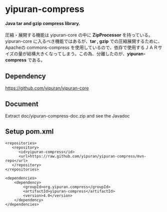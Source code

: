 # yipuran-compress
#### Java tar and gzip compress library.<br/>
圧縮・展開する機能は yipuran-core の中に **ZipProcessor** を持っている。yipuran-core に入るべき機能ではあるが、**tar , gzip** での圧縮展開するために、 Apacheの commons-compress を使用しているので、依存で使用するＪＡＲサイズの量が結構大きくなってしまう。この為、分離したのが、**yipuran-compress** である。

## Dependency
https://github.com/yipuran/yipuran-core


## Document
Extract doc/yipuran-compress-doc.zip and see the Javadoc

## Setup pom.xml
```
<repositories>
   <repository>
      <id>yipuran-compress</id>
      <url>https://raw.github.com/yipuran/yipuran-compress/mvn-repo</url>
   </repository>
</repositories>

<dependencies>
    <dependency>
        <groupId>org.yipuran.compress</groupId>
        <artifactId>yipuran-compress</artifactId>
        <version>4.0</version>
    </dependency>
</dependencies>
```
